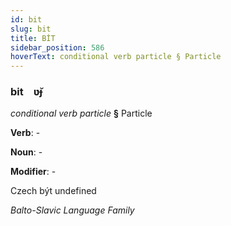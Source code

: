 ```yaml
---
id: bit
slug: bit
title: BİT
sidebar_position: 586
hoverText: conditional verb particle § Particle
---
```


### bit&emsp;<span kind="abugida">ʋ̆ɟ</span>

*conditional verb particle* **§** Particle

**Verb**: -

**Noun**: -

**Modifier**: -

Czech být undefined

*Balto-Slavic Language Family*